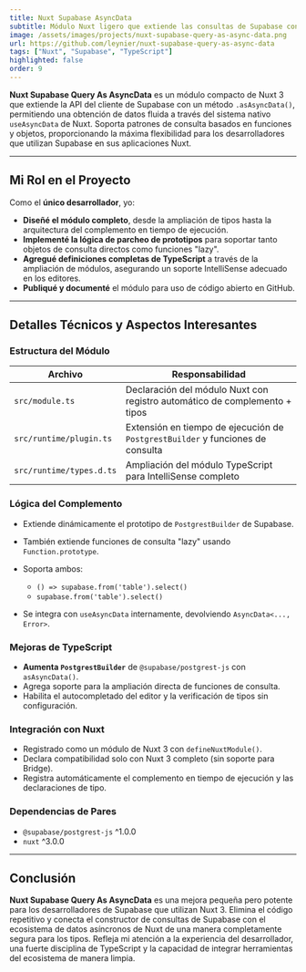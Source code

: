 ```yaml
---
title: Nuxt Supabase AsyncData
subtitle: Módulo Nuxt ligero que extiende las consultas de Supabase con soporte .asAsyncData()
image: /assets/images/projects/nuxt-supabase-query-as-async-data.png
url: https://github.com/leynier/nuxt-supabase-query-as-async-data
tags: ["Nuxt", "Supabase", "TypeScript"]
highlighted: false
order: 9
---
```


**Nuxt Supabase Query As AsyncData** es un módulo compacto de Nuxt 3 que extiende la API del cliente de Supabase con un método `.asAsyncData()`, permitiendo una obtención de datos fluida a través del sistema nativo `useAsyncData` de Nuxt. Soporta patrones de consulta basados en funciones y objetos, proporcionando la máxima flexibilidad para los desarrolladores que utilizan Supabase en sus aplicaciones Nuxt.

---

## Mi Rol en el Proyecto

Como el **único desarrollador**, yo:

* **Diseñé el módulo completo**, desde la ampliación de tipos hasta la arquitectura del complemento en tiempo de ejecución.
* **Implementé la lógica de parcheo de prototipos** para soportar tanto objetos de consulta directos como funciones "lazy".
* **Agregué definiciones completas de TypeScript** a través de la ampliación de módulos, asegurando un soporte IntelliSense adecuado en los editores.
* **Publiqué y documenté** el módulo para uso de código abierto en GitHub.

---

## Detalles Técnicos y Aspectos Interesantes

### Estructura del Módulo

| Archivo                     | Responsabilidad                                               |
| ------------------------ | ------------------------------------------------------------- |
| `src/module.ts`          | Declaración del módulo Nuxt con registro automático de complemento + tipos |
| `src/runtime/plugin.ts`  | Extensión en tiempo de ejecución de `PostgrestBuilder` y funciones de consulta |
| `src/runtime/types.d.ts` | Ampliación del módulo TypeScript para IntelliSense completo          |

### Lógica del Complemento

* Extiende dinámicamente el prototipo de `PostgrestBuilder` de Supabase.
* También extiende funciones de consulta "lazy" usando `Function.prototype`.
* Soporta ambos:

  * `() => supabase.from('table').select()`
  * `supabase.from('table').select()`
* Se integra con `useAsyncData` internamente, devolviendo `AsyncData<..., Error>`.

### Mejoras de TypeScript

* **Aumenta `PostgrestBuilder`** de `@supabase/postgrest-js` con `asAsyncData()`.
* Agrega soporte para la ampliación directa de funciones de consulta.
* Habilita el autocompletado del editor y la verificación de tipos sin configuración.

### Integración con Nuxt

* Registrado como un módulo de Nuxt 3 con `defineNuxtModule()`.
* Declara compatibilidad solo con Nuxt 3 completo (sin soporte para Bridge).
* Registra automáticamente el complemento en tiempo de ejecución y las declaraciones de tipo.

### Dependencias de Pares

* `@supabase/postgrest-js` ^1.0.0
* `nuxt` ^3.0.0

---

## Conclusión

**Nuxt Supabase Query As AsyncData** es una mejora pequeña pero potente para los desarrolladores de Supabase que utilizan Nuxt 3. Elimina el código repetitivo y conecta el constructor de consultas de Supabase con el ecosistema de datos asíncronos de Nuxt de una manera completamente segura para los tipos. Refleja mi atención a la experiencia del desarrollador, una fuerte disciplina de TypeScript y la capacidad de integrar herramientas del ecosistema de manera limpia.
